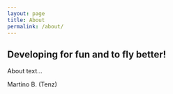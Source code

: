 ```yaml
---
layout: page
title: About
permalink: /about/
---
```


## Developing for fun and to fly better!

About text...

Martino B. (Tenz)
